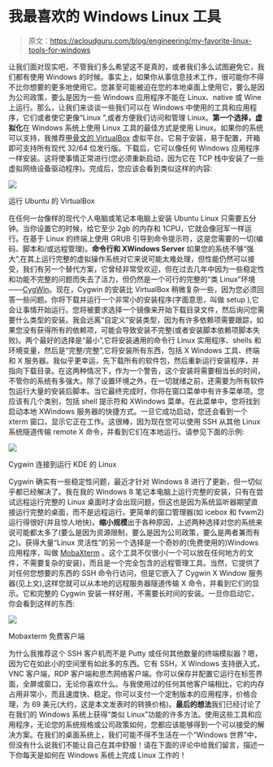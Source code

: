 # 我最喜欢的 Windows Linux 工具

> 原文：<https://acloudguru.com/blog/engineering/my-favorite-linux-tools-for-windows>

让我们面对现实吧，不管我们多么希望这不是真的，或者我们多么试图避免它，我们都有使用 Windows 的时候。事实上，如果你从事信息技术工作，很可能你不得不比你想要的更多地使用它。您甚至可能被迫在您的本地桌面上使用它，要么是因为公司政策，要么是因为一些 Windows 应用程序不能在 Linux、native 或 Wine 上运行。那么，让我们来谈谈一些我们可以在 Windows 中使用的工具和应用程序，它们或者使它更像“Linux ”,或者方便我们访问和管理 Linux。**第一个选择，虚拟化**在 Windows 系统上使用 Linux 工具的最佳方式是使用 Linux。如果你的系统可以支持，我推荐[甲骨文的 VirtualBox](https://www.virtualbox.org) 虚拟平台。它易于安装，易于配置，开箱即可支持所有现代 32/64 位发行版。下载后，它可以像任何 Windows 应用程序一样安装。这将使事情正常进行(您必须重新启动，因为它在 TCP 栈中安装了一些虚拟网络设备驱动程序)。完成后，您应该会看到类似这样的内容:

![](img/3d1ab5aa3780d2a6714fddb391ef928f.png)

运行 Ubuntu 的 VirtualBox

在任何一台像样的现代个人电脑或笔记本电脑上安装 Ubuntu Linux 只需要五分钟。当你设置它的时候，给它至少 2gb 的内存和 1CPU，它就会像冠军一样运行。在基于 Linux 的终端上使用 GRUB 引导到命令提示符，这是您需要的一切(编码、脚本和/或远程管理)。**命令行和 XWindows Server** 如果您的系统不够“强大”,在其上运行完整的虚拟操作系统对它来说可能太难处理，但性能仍然可以接受，我们有另一个替代方案，它曾经非常受欢迎，但在过去几年中因为一些稳定性和功能不完整的问题而失去了活力，但仍然是一个可行的完整的“类 Linux”环境——[CygWin](https://www.cygwin.com)。现在，Cygwin 的安装比 VirtualBox 稍微复杂一些，因为您必须回答一些问题。你将下载并运行一个非常小的安装程序(字面意思，叫做 setup ),它会让事情开始运行。您将被要求选择一个镜像来开始下载目录文件，然后询问您需要什么类型的安装。我会远离“自定义”安装类型，因为有许多依赖项需要跟踪，如果您没有获得所有的依赖项，可能会导致安装不完整(或者安装脚本依赖项脚本失败)。两个最好的选择是“最小”,它将安装通用的命令行 Linux 实用程序、shells 和环境变量，然后是“完整/完整”,它将安装所有东西，包括 X Windows 工具、终端和 X 服务器。我似乎更幸运，先下载所有的软件包，然后重新运行安装程序，并指向下载目录。在这两种情况下，作为一个警告，这个安装将需要相当长的时间，不管你的系统有多强大。除了设置环境之外，在一切就绪之前，还需要为所有软件包运行大量的安装后脚本。当它最终完成时，你将在窗口菜单中有许多菜单项。您应该有几个类别，包括 shell 提示符和 XWindows 菜单。在此菜单中，您将找到启动本地 XWindows 服务器的快捷方式。一旦它成功启动，您还会看到一个 xterm 窗口，显示它正在工作。这很棒，因为现在您可以使用 SSH 从其他 Linux 系统隧道传输 remote X 命令，并看到它们在本地运行。请参见下面的示例:

![](img/20b5f7cd1794802d996135de5a7a0d0f.png)

Cygwin 连接到运行 KDE 的 Linux

Cygwin 确实有一些稳定性问题，最近才针对 Windows 8 进行了更新，但一切似乎都已经解决了。我在我的 Windows 8 笔记本电脑上运行完整的安装，只有在尝试远程运行完整的 Linux 桌面时才会出现问题，但这也是因为系统监听器期望直接运行完整的桌面，而不是远程运行。更简单的窗口管理器(如 icebox 和 fvwm2)运行得很好(并且惊人地快)。**缩小规模**出于各种原因，上述两种选择对您的系统来说可能都太多了(要么是因为资源限制，要么是因为公司政策，要么是两者兼而有之)。获得大量“Linux 灵活性”的另一个选择是一个奇妙的(免费使用的)Windows 应用程序，叫做 [MobaXterm](https://mobaxterm.mobatek.net) 。这个工具不仅很小(一个可以放在任何地方的文件，不需要复杂的安装)，而且是一个完全包含的远程管理工具。当然，它提供了对任何您想要的东西的 SSH 命令行访问，但是它嵌入了 Cygwin X Window 服务器(见上文),这样您就可以从本地的远程服务器隧道传输 X 命令，并看到它们的显示。它和完整的 Cygwin 安装一样好用，不需要长时间的安装。一旦你启动它，你会看到这样的东西:

![](img/1599c551e0952b4fb2d0886b769fa110.png)

Mobaxterm 免费客户端

为什么我推荐这个 SSH 客户机而不是 Putty 或任何其他数量的终端模拟器？嗯，因为它在如此小的空间里有如此多的东西。它有 SSH，X Windows 支持嵌入式，VNC 客户端，RDP 客户端和思杰网络客户端。你可以保存并配置它运行在标签界面，全屏或窗口，无论你喜欢什么。与我使用过的任何其他客户端相比，它的内存占用非常小，而且速度快、稳定。你可以支付一个定制版本的应用程序，价格合理，为 69 美元(大约，这是本文发表时的转换价格)。**最后的想法**我们已经讨论了在我们的 Windows 系统上获得“类似 Linux”功能的许多方法。使用这些工具和应用程序，无论您的系统规格或公司政策如何，您都应该能够得到一个可以接受的解决方案。在我们的桌面系统上，我们可能不得不生活在一个“Windows 世界”中，但没有什么说我们不能让自己在其中舒服！请在下面的评论中给我们留言，描述一下你每天是如何在 Windows 系统上完成 Linux 工作的！